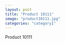 ```yaml
---
layout: post
title: "Product 10111"
image: "product10111.jpg"
categories: "category1"
---
```

Product 10111
